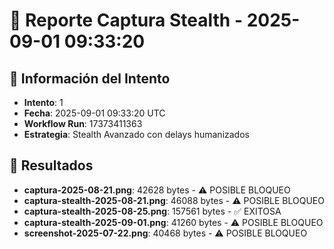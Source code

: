 # 📸 Reporte Captura Stealth - 2025-09-01 09:33:20

## 🎯 Información del Intento
- **Intento**: 1
- **Fecha**: 2025-09-01 09:33:20 UTC
- **Workflow Run**: 17373411363
- **Estrategia**: Stealth Avanzado con delays humanizados

## 📁 Resultados
- **captura-2025-08-21.png**: 42628 bytes - ⚠️ POSIBLE BLOQUEO
- **captura-stealth-2025-08-21.png**: 46088 bytes - ⚠️ POSIBLE BLOQUEO
- **captura-stealth-2025-08-25.png**: 157561 bytes - ✅ EXITOSA
- **captura-stealth-2025-09-01.png**: 41260 bytes - ⚠️ POSIBLE BLOQUEO
- **screenshot-2025-07-22.png**: 40468 bytes - ⚠️ POSIBLE BLOQUEO
